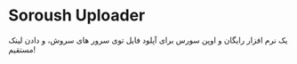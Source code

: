 # Soroush Uploader
یک نرم افزار رایگان و اوپن سورس برای آپلود فایل توی سرور های سروش، و دادن لینک مستقیم!

